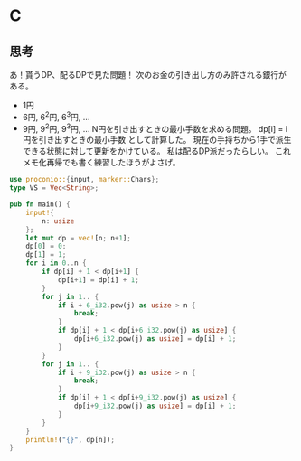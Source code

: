 # C
## 思考
あ！貰うDP、配るDPで見た問題！
次のお金の引き出し方のみ許される銀行がある。
- 1円
- 6円, 6<sup>2</sup>円, 6<sup>3</sup>円, ...
- 9円, 9<sup>2</sup>円, 9<sup>3</sup>円, ...
N円を引き出すときの最小手数を求める問題。
dp[i] = i円を引き出すときの最小手数
として計算した。
現在の手持ちから1手で派生できる状態に対して更新をかけている。
私は配るDP派だったらしい。
これメモ化再帰でも書く練習したほうがよさげ。
```rust
use proconio::{input, marker::Chars};
type VS = Vec<String>;

pub fn main() {
    input!{
        n: usize
    };
    let mut dp = vec![n; n+1];
    dp[0] = 0;
    dp[1] = 1;
    for i in 0..n {
        if dp[i] + 1 < dp[i+1] {
            dp[i+1] = dp[i] + 1;
        }
        for j in 1.. {
            if i + 6_i32.pow(j) as usize > n {
                break;
            }
            if dp[i] + 1 < dp[i+6_i32.pow(j) as usize] {
                dp[i+6_i32.pow(j) as usize] = dp[i] + 1;
            }
        }
        for j in 1.. {
            if i + 9_i32.pow(j) as usize > n {
                break;
            }
            if dp[i] + 1 < dp[i+9_i32.pow(j) as usize] {
                dp[i+9_i32.pow(j) as usize] = dp[i] + 1;
            }
        }  
    }
    println!("{}", dp[n]);
}
```
